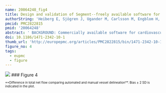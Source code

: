 ```yaml
---
name: 20064248_fig4
title: Design and validation of Segment--freely available software for cardiovascular image analysis.
authorString: 'Heiberg E, Sjögren J, Ugander M, Carlsson M, Engblom H, Arheden H.'
pmcid: PMC2822815
pmid: '20064248'
abstract: ' BACKGROUND: Commercially available software for cardiovascular image analysis often has limited functionality and frequently lacks the careful validation that is required for clinical studies. We have already implemented a cardiovascular image analysis software package and released it as freeware for the research community. However, it was distributed as a stand-alone application and other researchers could not extend it by writing their own custom image analysis algorithms. We believe that the work required to make a clinically applicable prototype can be reduced by making the software extensible, so that researchers can develop their own modules or improvements. Such an initiative might then serve as a bridge between image analysis research and cardiovascular research. The aim of this article is therefore to present the design and validation of a cardiovascular image analysis software package (Segment) and to announce its release in a source code format. RESULTS: Segment can be used for image analysis in magnetic resonance imaging (MRI), computed tomography (CT), single photon emission computed tomography (SPECT) and positron emission tomography (PET). Some of its main features include loading of DICOM images from all major scanner vendors, simultaneous display of multiple image stacks and plane intersections, automated segmentation of the left ventricle, quantification of MRI flow, tools for manual and general object segmentation, quantitative regional wall motion analysis, myocardial viability analysis and image fusion tools. Here we present an overview of the validation results and validation procedures for the functionality of the software. We describe a technique to ensure continued accuracy and validity of the software by implementing and using a test script that tests the functionality of the software and validates the output. The software has been made freely available for research purposes in a source code format on the project home page http://segment.heiberg.se. CONCLUSIONS: Segment is a well-validated comprehensive software package for cardiovascular image analysis. It is freely available for research purposes provided that relevant original research publications related to the software are cited.'
doi: 10.1186/1471-2342-10-1
thumb_url: 'http://europepmc.org/articles/PMC2822815/bin/1471-2342-10-1-4.gif'
figure_no: 4
tags:
  - eupmc
  - figure
---
```

<img src='http://europepmc.org/articles/PMC2822815/bin/1471-2342-10-1-4.jpg' style='max-height: 300px'>
### Figure 4
<p style='font-size: 10px;'>**Difference in total net flow comparing automated and manual vessel delineation**. Bias ± 2 SD is indicated in the plot.</p>